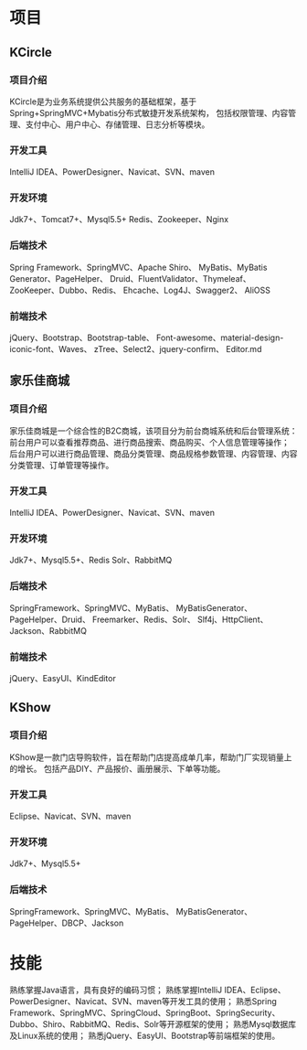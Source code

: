# 项目

## KCircle

### 项目介绍

KCircle是为业务系统提供公共服务的基础框架，基于Spring+SpringMVC+Mybatis分布式敏捷开发系统架构，
包括权限管理、内容管理、支付中心、用户中心、存储管理、日志分析等模块。
    
### 开发工具

IntelliJ IDEA、PowerDesigner、Navicat、SVN、maven
    
### 开发环境

Jdk7+、Tomcat7+、Mysql5.5+
Redis、Zookeeper、Nginx

### 后端技术

Spring Framework、SpringMVC、Apache Shiro、
MyBatis、MyBatis Generator、PageHelper、
Druid、FluentValidator、Thymeleaf、
ZooKeeper、Dubbo、Redis、
Ehcache、Log4J、Swagger2、
AliOSS

### 前端技术
jQuery、Bootstrap、Bootstrap-table、
Font-awesome、material-design-iconic-font、Waves、
zTree、Select2、jquery-confirm、
Editor.md

## 家乐佳商城

### 项目介绍

家乐佳商城是一个综合性的B2C商城，该项目分为前台商城系统和后台管理系统：
前台用户可以查看推荐商品、进行商品搜索、商品购买、个人信息管理等操作；
后台用户可以进行商品管理、商品分类管理、商品规格参数管理、内容管理、内容分类管理、订单管理等操作。

### 开发工具

IntelliJ IDEA、PowerDesigner、Navicat、SVN、maven

### 开发环境

Jdk7+、Mysql5.5+、Redis
Solr、RabbitMQ

### 后端技术

SpringFramework、SpringMVC、MyBatis、
MyBatisGenerator、PageHelper、Druid、
Freemarker、Redis、Solr、
Slf4j、HttpClient、Jackson、RabbitMQ

### 前端技术

jQuery、EasyUI、KindEditor

## KShow

### 项目介绍

KShow是一款门店导购软件，旨在帮助门店提高成单几率，帮助门厂实现销量上的增长。
包括产品DIY、产品报价、画册展示、下单等功能。

### 开发工具

Eclipse、Navicat、SVN、maven

### 开发环境

Jdk7+、Mysql5.5+

### 后端技术

SpringFramework、SpringMVC、MyBatis、
MyBatisGenerator、PageHelper、DBCP、Jackson

# 技能

熟练掌握Java语言，具有良好的编码习惯；
熟练掌握IntelliJ IDEA、Eclipse、PowerDesigner、Navicat、SVN、maven等开发工具的使用；
熟悉Spring Framework、SpringMVC、SpringCloud、SpringBoot、SpringSecurity、
Dubbo、Shiro、RabbitMQ、Redis、Solr等开源框架的使用；
熟悉Mysql数据库及Linux系统的使用；
熟悉jQuery、EasyUI、Bootstrap等前端框架的使用。




